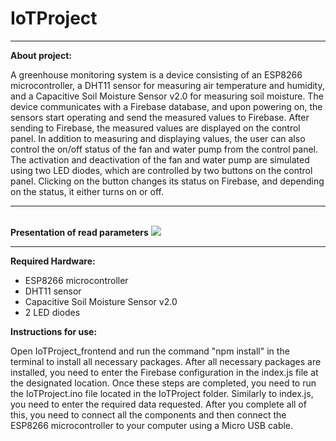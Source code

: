 # IoTProject
<hr>
<b>About project:</b>

A greenhouse monitoring system is a device consisting of an ESP8266 microcontroller, a DHT11 sensor for measuring air temperature and humidity, and a Capacitive Soil Moisture Sensor v2.0 for measuring soil moisture. The device communicates with a Firebase database, and upon powering on, the sensors start operating and send the measured values to Firebase. After sending to Firebase, the measured values are displayed on the control panel. In addition to measuring and displaying values, the user can also control the on/off status of the fan and water pump from the control panel. The activation and deactivation of the fan and water pump are simulated using two LED diodes, which are controlled by two buttons on the control panel. Clicking on the button changes its status on Firebase, and depending on the status, it either turns on or off.
<hr>
<br>
<b>Presentation of read parameters</b>
<img src="https://github.com/AdnanHumackic/IoTProject/assets/117025277/f42255a3-a552-4c67-8f06-23f0967d7c3d"/>
<br>
<hr>
<b>Required Hardware:</b>
<ul>
    <li>ESP8266 microcontroller</li>
    <li>DHT11 sensor</li>
    <li>Capacitive Soil Moisture Sensor v2.0</li>
    <li>2 LED diodes</li>
</ul>
<b>Instructions for use:</b>

Open IoTProject_frontend and run the command "npm install" in the terminal to install all necessary packages. After all necessary packages are installed, you need to enter the Firebase configuration in the index.js file at the designated location. Once these steps are completed, you need to run the IoTProject.ino file located in the IoTProject folder. Similarly to index.js, you need to enter the required data requested.
After you complete all of this, you need to connect all the components and then connect the ESP8266 microcontroller to your computer using a Micro USB cable.

